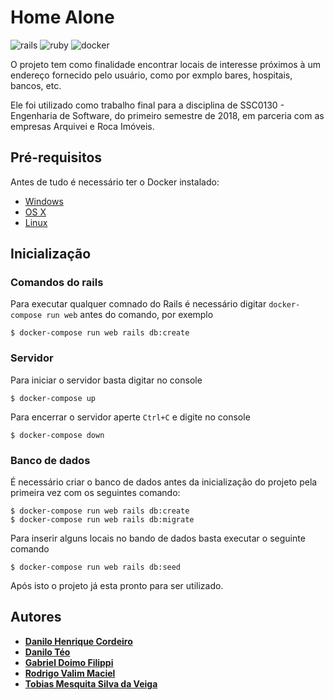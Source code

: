 # Home Alone
![rails](https://img.shields.io/badge/rails-v5.1.6-green.svg)
![ruby](https://img.shields.io/badge/ruby-2.4.1p111-green.svg)
![docker](https://img.shields.io/badge/docker-17.05.0-green.svg)

O projeto tem como finalidade encontrar locais de interesse próximos à um endereço fornecido pelo usuário, como por exmplo bares, hospitais, bancos, etc.

Ele foi utilizado como trabalho final para a disciplina de SSC0130 - Engenharia de Software, do primeiro semestre de 2018, em parceria com as empresas Arquivei e Roca Imóveis.

## Pré-requisitos

Antes de tudo é necessário ter o Docker instalado:

* [Windows](https://docs.docker.com/docker-for-windows/)
* [OS X](https://docs.docker.com/docker-for-mac/)
* [Linux](https://docs.docker.com/get-started/)

## Inicialização

### Comandos do rails
Para executar qualquer comnado do Rails é necessário digitar `docker-compose run web` antes do comando, por exemplo

```console
$ docker-compose run web rails db:create
```

### Servidor
Para iniciar o servidor basta digitar no console

```console
$ docker-compose up
```

Para encerrar o servidor aperte `Ctrl+C` e digite no console

```console
$ docker-compose down
```

### Banco de dados
É necessário criar o banco de dados antes da inicialização do projeto pela primeira vez com os seguintes comando:

```console
$ docker-compose run web rails db:create
$ docker-compose run web rails db:migrate
```

Para inserir alguns locais no bando de dados basta executar o seguinte comando

```console
$ docker-compose run web rails db:seed
```

Após isto o projeto já esta pronto para ser utilizado.

## Autores

* **[Danilo Henrique Cordeiro](https://github.com/Dancorde)**
* **[Danilo Téo](https://github.com/DaniloTeo)**
* **[Gabriel Doimo Filippi](https://github.com/gabrieldoimo)**
* **[Rodrigo Valim Maciel](https://github.com/rvalimaciel)**
* **[Tobias Mesquita Silva da Veiga](https://github.com/tobiasveiga)**
